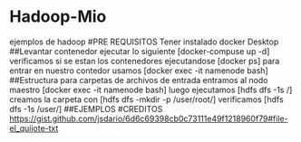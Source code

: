 # Hadoop-Mio
ejemplos de hadoop 
#PRE REQUISITOS
Tener instalado docker Desktop 
##Levantar contenedor 
ejecutar lo siguiente [docker-compuse up -d]
verificamos si se estan los contenedores ejecutandose [docker ps]
para entrar en nuestro contedor usamos [docker exec -it namenode bash]
##Estructura para carpetas de archivos de entrada 
entramos al nodo maestro  [docker exec -it namenode bash]
luego ejecutamos [hdfs dfs -1s /]
creamos la carpeta con [hdfs dfs -mkdir -p /user/root/]
verificamos [hdfs dfs -1s /user/]
##EJEMPLOS
#CREDITOS https://gist.github.com/jsdario/6d6c69398cb0c73111e49f1218960f79#file-el_quijote-txt 

